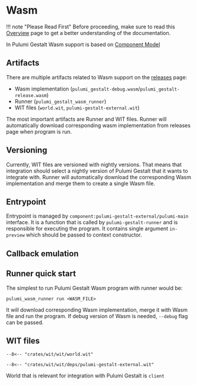 # Wasm

!!! note "Please Read First"
    Before proceeding, make sure to read this [Overview](overview.md) page to get a better understanding of the documentation.

In Pulumi Gestalt Wasm support is based on [Component Model](https://component-model.bytecodealliance.org/)

## Artifacts

There are multiple artifacts related to Wasm support on the [releases](https://github.com/andrzejressel/pulumi-gestalt-releases/releases/) page:

- Wasm implementation (`pulumi_gestalt-debug.wasm`/`pulumi_gestalt-release.wasm`)
- Runner (`pulumi_gestalt_wasm_runner`)
- WIT files (`world.wit`, `pulumi-gestalt-external.wit`)

The most important artifacts are Runner and WIT files. 
Runner will automatically download corresponding wasm implementation from releases page when program is run.

## Versioning

Currently, WIT files are versioned with nightly versions. That means that integration should select a nightly version of Pulumi Gestalt that it wants to integrate with.
Runner will automatically download the corresponding Wasm implementation and merge them to create a single Wasm file.

## Entrypoint

Entrypoint is managed by `component:pulumi-gestalt-external/pulumi-main` interface. It is a function that is called by `pulumi-gestalt-runner` and is responsible for executing the program.
It contains single argument `in-preview` which should be passed to context constructor.

## Callback emulation



## Runner quick start

The simplest to run Pulumi Gestalt Wasm program with runner would be:

```
pulumi_wasm_runner run <WASM_FILE>
```

It will download corresponding Wasm implementation, merge it with Wasm file and run the program.
If debug version of Wasm is needed, `--debug` flag can be passed.


## WIT files

``` title="world.wit"
--8<-- "crates/wit/wit/world.wit"
```

``` title="pulumi-gestalt-external.wit"
--8<-- "crates/wit/wit/deps/pulumi-gestalt-external.wit"
```


World that is relevant for integration with Pulumi Gestalt is `client`